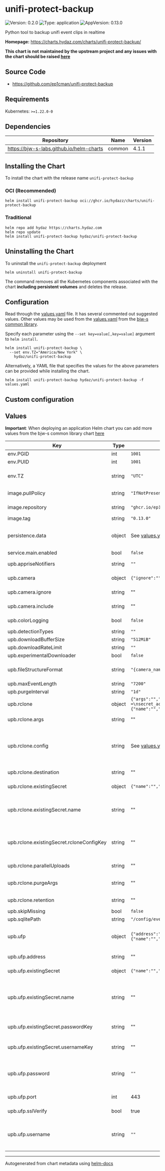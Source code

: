 # unifi-protect-backup

![Version: 0.2.0](https://img.shields.io/badge/Version-0.2.0-informational?style=flat)
![Type: application](https://img.shields.io/badge/Type-application-informational?style=flat)
![AppVersion: 0.13.0](https://img.shields.io/badge/AppVersion-0.13.0-informational?style=flat)

Python tool to backup unifi event clips in realtime

**Homepage:** <https://charts.hydaz.com/charts/unifi-protect-backup/>

**This chart is not maintained by the upstream project and any issues with the chart should be raised
[here](https://github.com/hydazz/charts/issues/new?assignees=hydazz&labels=bug&template=bug_report.yaml&name=unifi-protect-backup&version=0.2.0)**

## Source Code

* <https://github.com/ep1cman/unifi-protect-backup>

## Requirements

Kubernetes: `>=1.22.0-0`

## Dependencies

| Repository | Name | Version |
|------------|------|---------|
| <https://bjw-s-labs.github.io/helm-charts> | common | 4.1.1 |

## Installing the Chart

To install the chart with the release name `unifi-protect-backup`

### OCI (Recommended)

```console
helm install unifi-protect-backup oci://ghcr.io/hydazz/charts/unifi-protect-backup
```

### Traditional

```console
helm repo add hydaz https://charts.hydaz.com
helm repo update
helm install unifi-protect-backup hydaz/unifi-protect-backup
```

## Uninstalling the Chart

To uninstall the `unifi-protect-backup` deployment

```console
helm uninstall unifi-protect-backup
```

The command removes all the Kubernetes components associated with the chart **including persistent volumes** and deletes the release.

## Configuration

Read through the [values.yaml](./values.yaml) file. It has several commented out suggested values.
Other values may be used from the [values.yaml](https://github.com/bjw-s-labs/helm-charts/tree/main/charts/library/common/values.yaml) from the [bjw-s common library](https://github.com/bjw-s-labs/helm-charts/tree/main/charts/library/common).

Specify each parameter using the `--set key=value[,key=value]` argument to `helm install`.

```console
helm install unifi-protect-backup \
  --set env.TZ="America/New York" \
    hydaz/unifi-protect-backup
```

Alternatively, a YAML file that specifies the values for the above parameters can be provided while installing the chart.

```console
helm install unifi-protect-backup hydaz/unifi-protect-backup -f values.yaml
```

## Custom configuration

## Values

**Important**: When deploying an application Helm chart you can add more values from the bjw-s common library chart [here](https://github.com/bjw-s-labs/helm-charts/tree/main/charts/library/common)

| Key | Type | Default | Description |
|-----|------|---------|-------------|
| env.PGID | int | `1001` |  |
| env.PUID | int | `1001` |  |
| env.TZ | string | `"UTC"` | Set the container timezone |
| image.pullPolicy | string | `"IfNotPresent"` | Image pull policy |
| image.repository | string | `"ghcr.io/ep1cman/unifi-protect-backup"` | Image repository |
| image.tag | string | `"0.13.0"` | Image tag |
| persistence.data | object | See [values.yaml](./values.yaml) | Configure data volume settings for the chart under this key. |
| service.main.enabled | bool | `false` |  |
| upb.appriseNotifiers | string | `""` | Notification configuration |
| upb.camera | object | `{"ignore":"","include":""}` | Camera filtering settings |
| upb.camera.ignore | string | "" | Cameras to ignore |
| upb.camera.include | string | "" | Cameras to include |
| upb.colorLogging | bool | `false` | Logging and purge settings |
| upb.detectionTypes | string | `""` |  |
| upb.downloadBufferSize | string | `"512MiB"` |  |
| upb.downloadRateLimit | string | `""` |  |
| upb.experimentalDownloader | bool | `false` |  |
| upb.fileStructureFormat | string | `"{camera_name}/{event.start:%Y-%m-%d}/{event.end:%Y-%m-%dT%H-%M-%S} {detection_type}.mp4"` | Event and download settings |
| upb.maxEventLength | string | `"7200"` |  |
| upb.purgeInterval | string | `"1d"` |  |
| upb.rclone | object | `{"args":"","config":"[cloudflare]\ntype = s3\nprovider = Cloudflare\naccess_key_id =\nsecret_access_key =\nendpoint =\n","destination":"","existingSecret":{"name":"","rcloneConfigKey":"rclone.conf"},"parallelUploads":"1","purgeArgs":"","retention":"7d"}` | Rclone settings |
| upb.rclone.args | string | "" | Extra Rclone arguments |
| upb.rclone.config | string | See [values.yaml](./values.yaml) | Rclone config file.    This will create/overwrite the existing Rclone config.    [[ref]](https://rclone.org/docs/) |
| upb.rclone.destination | string | "" | Destination path for Rclone |
| upb.rclone.existingSecret | object | `{"name":"","rcloneConfigKey":"rclone.conf"}` | Existing Secret settings |
| upb.rclone.existingSecret.name | string | "" | Define the name of an existing Secret containing the rclone config |
| upb.rclone.existingSecret.rcloneConfigKey | string | "" | Define the key within the existing Secret containing the rclone config |
| upb.rclone.parallelUploads | string | "" | Number of parallel uploads |
| upb.rclone.purgeArgs | string | "" | Extra Rclone purge arguments |
| upb.rclone.retention | string | "" | Rclone retention policy |
| upb.skipMissing | bool | `false` |  |
| upb.sqlitePath | string | `"/config/events.sqlite"` |  |
| upb.ufp | object | `{"address":"","existingSecret":{"name":"","passwordKey":"","usernameKey":""},"password":"","port":443,"sslVerify":true,"username":""}` | UniFi Protect credentials and connection settings |
| upb.ufp.address | string | "" | UFP controller address |
| upb.ufp.existingSecret | object | `{"name":"","passwordKey":"","usernameKey":""}` | Existing Secret settings |
| upb.ufp.existingSecret.name | string | "" | Define the name of an existing Secret containing the username and password |
| upb.ufp.existingSecret.passwordKey | string | "" | Secret key to use for the UFP password |
| upb.ufp.existingSecret.usernameKey | string | "" | Secret key to use for the UFP username |
| upb.ufp.password | string | `""` | UFP password (plain value, ignored if existingSecret is set) |
| upb.ufp.port | int | 443 | UFP controller port |
| upb.ufp.sslVerify | bool | true | Verify SSL certificate |
| upb.ufp.username | string | `""` | UFP username (plain value, ignored if existingSecret is set) |

---
Autogenerated from chart metadata using [helm-docs](https://github.com/norwoodj/helm-docs)
